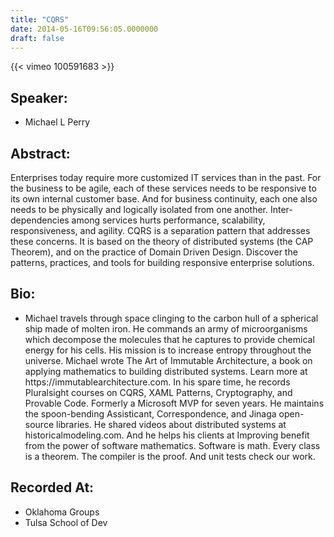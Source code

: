```yaml
---
title: "CQRS"
date: 2014-05-16T09:56:05.0000000
draft: false
---
```


{{< vimeo 100591683 >}}

## Speaker:

 - Michael L Perry

## Abstract:

<p>Enterprises today require more customized IT services than in the past. For the business to be agile, each of these services needs to be responsive to its own internal customer base. And for business continuity, each one also needs to be physically and logically isolated from one another. Inter-dependencies among services hurts performance, scalability, responsiveness, and agility. CQRS is a separation pattern that addresses these concerns. It is based on the theory of distributed systems (the CAP Theorem), and on the practice of Domain Driven Design. Discover the patterns, practices, and tools for building responsive enterprise solutions.</p>

## Bio:

 - <p>Michael travels through space clinging to the carbon hull of a spherical ship made of molten iron. He commands an army of microorganisms which decompose the molecules that he captures to provide chemical energy for his cells. His mission is to increase entropy throughout the universe. Michael wrote The Art of Immutable Architecture, a book on applying mathematics to building distributed systems. Learn more at https://immutablearchitecture.com. In his spare time, he records Pluralsight courses on CQRS, XAML Patterns, Cryptography, and Provable Code. Formerly a Microsoft MVP for seven years. He maintains the spoon-bending Assisticant, Correspondence, and Jinaga open-source libraries. He shared videos about distributed systems at historicalmodeling.com. And he helps his clients at Improving benefit from the power of software mathematics. Software is math. Every class is a theorem. The compiler is the proof. And unit tests check our work.</p>

## Recorded At:

 - Oklahoma Groups
 - Tulsa School of Dev

